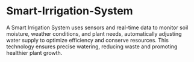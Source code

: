 # Smart-Irrigation-System
A Smart Irrigation System uses sensors and real-time data to monitor soil moisture, weather conditions, and plant needs, automatically adjusting water supply to optimize efficiency and conserve resources. This technology ensures precise watering, reducing waste and promoting healthier plant growth.
